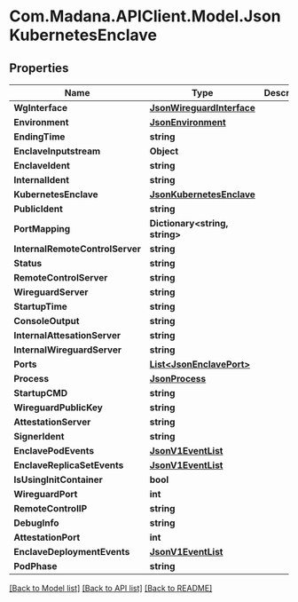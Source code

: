 
# Com.Madana.APIClient.Model.JsonKubernetesEnclave

## Properties

Name | Type | Description | Notes
------------ | ------------- | ------------- | -------------
**WgInterface** | [**JsonWireguardInterface**](JsonWireguardInterface.md) |  | [optional] 
**Environment** | [**JsonEnvironment**](JsonEnvironment.md) |  | [optional] 
**EndingTime** | **string** |  | [optional] 
**EnclaveInputstream** | **Object** |  | [optional] 
**EnclaveIdent** | **string** |  | [optional] 
**InternalIdent** | **string** |  | [optional] 
**KubernetesEnclave** | [**JsonKubernetesEnclave**](JsonKubernetesEnclave.md) |  | [optional] 
**PublicIdent** | **string** |  | [optional] 
**PortMapping** | **Dictionary&lt;string, string&gt;** |  | [optional] 
**InternalRemoteControlServer** | **string** |  | [optional] 
**Status** | **string** |  | [optional] 
**RemoteControlServer** | **string** |  | [optional] 
**WireguardServer** | **string** |  | [optional] 
**StartupTime** | **string** |  | [optional] 
**ConsoleOutput** | **string** |  | [optional] 
**InternalAttesationServer** | **string** |  | [optional] 
**InternalWireguardServer** | **string** |  | [optional] 
**Ports** | [**List&lt;JsonEnclavePort&gt;**](JsonEnclavePort.md) |  | [optional] 
**Process** | [**JsonProcess**](JsonProcess.md) |  | [optional] 
**StartupCMD** | **string** |  | [optional] 
**WireguardPublicKey** | **string** |  | [optional] 
**AttestationServer** | **string** |  | [optional] 
**SignerIdent** | **string** |  | [optional] 
**EnclavePodEvents** | [**JsonV1EventList**](JsonV1EventList.md) |  | [optional] 
**EnclaveReplicaSetEvents** | [**JsonV1EventList**](JsonV1EventList.md) |  | [optional] 
**IsUsingInitContainer** | **bool** |  | [optional] 
**WireguardPort** | **int** |  | [optional] 
**RemoteControlIP** | **string** |  | [optional] 
**DebugInfo** | **string** |  | [optional] 
**AttestationPort** | **int** |  | [optional] 
**EnclaveDeploymentEvents** | [**JsonV1EventList**](JsonV1EventList.md) |  | [optional] 
**PodPhase** | **string** |  | [optional] 

[[Back to Model list]](../README.md#documentation-for-models)
[[Back to API list]](../README.md#documentation-for-api-endpoints)
[[Back to README]](../README.md)

